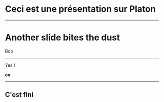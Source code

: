 


# Ceci est une présentation sur Platon 


***

# Another slide bites the dust


Bob 


***


Yes !

**oo**

***

## C'est fini 

